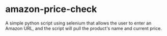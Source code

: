 # amazon-price-check
A simple python script using selenium that allows the user to enter an Amazon URL, and the script will pull the product's name and current price.
